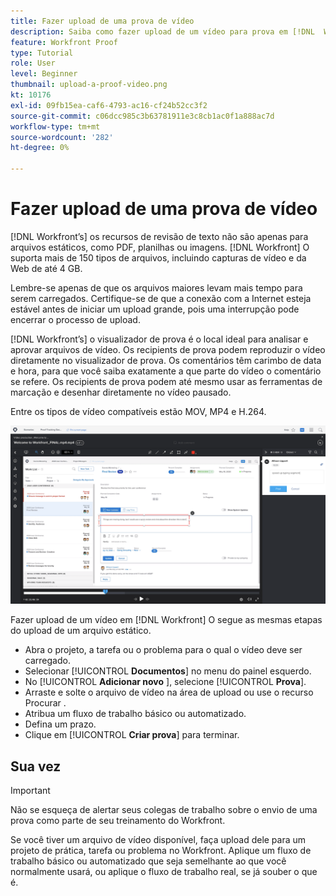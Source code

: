 ```yaml
---
title: Fazer upload de uma prova de vídeo
description: Saiba como fazer upload de um vídeo para prova em [!DNL  Workfront].
feature: Workfront Proof
type: Tutorial
role: User
level: Beginner
thumbnail: upload-a-proof-video.png
kt: 10176
exl-id: 09fb15ea-caf6-4793-ac16-cf24b52cc3f2
source-git-commit: c06dcc985c3b63781911e3c8cb1ac0f1a888ac7d
workflow-type: tm+mt
source-wordcount: '282'
ht-degree: 0%

---
```


# Fazer upload de uma prova de vídeo

[!DNL Workfront’s] os recursos de revisão de texto não são apenas para arquivos estáticos, como PDF, planilhas ou imagens. [!DNL Workfront] O suporta mais de 150 tipos de arquivos, incluindo capturas de vídeo e da Web de até 4 GB.

Lembre-se apenas de que os arquivos maiores levam mais tempo para serem carregados. Certifique-se de que a conexão com a Internet esteja estável antes de iniciar um upload grande, pois uma interrupção pode encerrar o processo de upload.

<!-- For a complete list of uploadable file types, see the article, Supported proofing file types. -->

[!DNL Workfront’s] o visualizador de prova é o local ideal para analisar e aprovar arquivos de vídeo. Os recipients de prova podem reproduzir o vídeo diretamente no visualizador de prova. Os comentários têm carimbo de data e hora, para que você saiba exatamente a que parte do vídeo o comentário se refere. Os recipients de prova podem até mesmo usar as ferramentas de marcação e desenhar diretamente no vídeo pausado.

Entre os tipos de vídeo compatíveis estão MOV, MP4 e H.264. <!-- Check the supported file types list to make sure the video type you use is compatible with Workfront’s proofing features.-->

![Uma imagem de marcação em um arquivo de prova de vídeo.](assets/upload-a-proof-of-a-video.png)

Fazer upload de um vídeo em [!DNL Workfront] O segue as mesmas etapas do upload de um arquivo estático.

* Abra o projeto, a tarefa ou o problema para o qual o vídeo deve ser carregado.
* Selecionar [!UICONTROL **Documentos**] no menu do painel esquerdo.
* No [!UICONTROL **Adicionar novo** ], selecione [!UICONTROL **Prova**].
* Arraste e solte o arquivo de vídeo na área de upload ou use o recurso Procurar .
* Atribua um fluxo de trabalho básico ou automatizado.
* Defina um prazo.
* Clique em [!UICONTROL **Criar prova**] para terminar.

## Sua vez

>[!IMPORTANT]
>
>Não se esqueça de alertar seus colegas de trabalho sobre o envio de uma prova como parte de seu treinamento do Workfront.


Se você tiver um arquivo de vídeo disponível, faça upload dele para um projeto de prática, tarefa ou problema no Workfront. Aplique um fluxo de trabalho básico ou automatizado que seja semelhante ao que você normalmente usará, ou aplique o fluxo de trabalho real, se já souber o que é.

